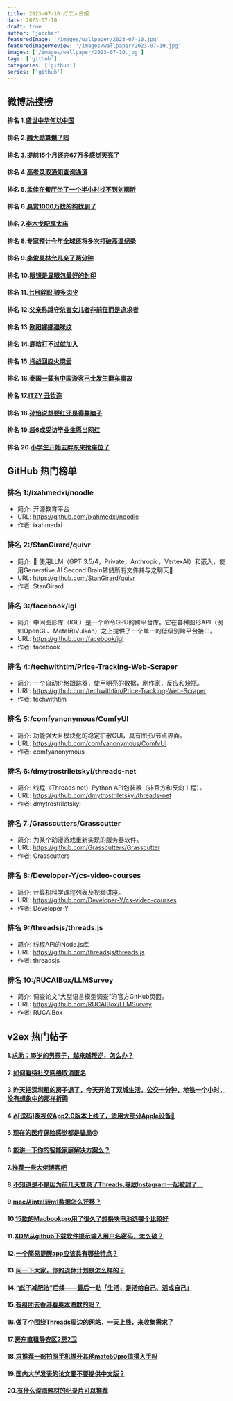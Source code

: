 ```yaml
---
title: 2023-07-10 打工人日报
date: 2023-07-10
draft: true
author: 'jobcher'
featuredImage: '/images/wallpaper/2023-07-10.jpg'
featuredImagePreview: '/images/wallpaper/2023-07-10.jpg'
images: ['/images/wallpaper/2023-07-10.jpg']
tags: ['github']
categories: ['github']
series: ['github']
---
```


## 微博热搜榜

#### 排名 1.[盛世中华何以中国](https://s.weibo.com/weibo?q=盛世中华何以中国)
#### 排名 2.[魏大勋算爆了吗](https://s.weibo.com/weibo?q=魏大勋算爆了吗)
#### 排名 3.[提前15个月还完67万多感觉天亮了](https://s.weibo.com/weibo?q=提前15个月还完67万多感觉天亮了)
#### 排名 4.[高考录取通知查询通道](https://s.weibo.com/weibo?q=高考录取通知查询通道)
#### 排名 5.[孟佳在餐厅坐了一个半小时找不到刘雨昕](https://s.weibo.com/weibo?q=孟佳在餐厅坐了一个半小时找不到刘雨昕)
#### 排名 6.[悬赏1000万找的狗找到了](https://s.weibo.com/weibo?q=悬赏1000万找的狗找到了)
#### 排名 7.[李木戈配享太庙](https://s.weibo.com/weibo?q=李木戈配享太庙)
#### 排名 8.[专家预计今年全球还将多次打破高温纪录](https://s.weibo.com/weibo?q=专家预计今年全球还将多次打破高温纪录)
#### 排名 9.[李俊昊林允儿亲了两分钟](https://s.weibo.com/weibo?q=李俊昊林允儿亲了两分钟)
#### 排名 10.[眼镜是显眼包最好的封印](https://s.weibo.com/weibo?q=眼镜是显眼包最好的封印)
#### 排名 11.[七月辞职 狼多肉少](https://s.weibo.com/weibo?q=七月辞职狼多肉少)
#### 排名 12.[父亲称蹲守杀害女儿者非前任而是追求者](https://s.weibo.com/weibo?q=父亲称蹲守杀害女儿者非前任而是追求者)
#### 排名 13.[欧阳娜娜猫咪纹](https://s.weibo.com/weibo?q=欧阳娜娜猫咪纹)
#### 排名 14.[鹿晗打不过就加入](https://s.weibo.com/weibo?q=鹿晗打不过就加入)
#### 排名 15.[肖战回应火烧云](https://s.weibo.com/weibo?q=肖战回应火烧云)
#### 排名 16.[泰国一载有中国游客巴士发生翻车事故](https://s.weibo.com/weibo?q=泰国一载有中国游客巴士发生翻车事故)
#### 排名 17.[ITZY 丑妆造](https://s.weibo.com/weibo?q=ITZY丑妆造)
#### 排名 18.[孙怡说想要红还是得靠脑子](https://s.weibo.com/weibo?q=孙怡说想要红还是得靠脑子)
#### 排名 19.[超6成受访毕业生愿当网红](https://s.weibo.com/weibo?q=超6成受访毕业生愿当网红)
#### 排名 20.[小学生开始去胖东来抢座位了](https://s.weibo.com/weibo?q=小学生开始去胖东来抢座位了)
## GitHub 热门榜单

### 排名 1:/ixahmedxi/noodle
- 简介: 开源教育平台
- URL: https://github.com/ixahmedxi/noodle
- 作者: ixahmedxi 

### 排名 2:/StanGirard/quivr
- 简介: 🧠 使用LLM（GPT 3.5/4，Private，Anthropic，VertexAI）和嵌入，使用Generative AI Second Brain转储所有文件并与之聊天🧠
- URL: https://github.com/StanGirard/quivr
- 作者: StanGirard 

### 排名 3:/facebook/igl
- 简介: 中间图形库（IGL）是一个命令GPU的跨平台库。它在各种图形API（例如OpenGL、Metal和Vulkan）之上提供了一个单一的低级别跨平台接口。
- URL: https://github.com/facebook/igl
- 作者: facebook 

### 排名 4:/techwithtim/Price-Tracking-Web-Scraper
- 简介: 一个自动价格跟踪器，使用明亮的数据，剧作家，反应和烧瓶。
- URL: https://github.com/techwithtim/Price-Tracking-Web-Scraper
- 作者: techwithtim 

### 排名 5:/comfyanonymous/ComfyUI
- 简介: 功能强大且模块化的稳定扩散GUI，具有图形/节点界面。
- URL: https://github.com/comfyanonymous/ComfyUI
- 作者: comfyanonymous 

### 排名 6:/dmytrostriletskyi/threads-net
- 简介: 线程（Threads.net）Python API包装器（非官方和反向工程）。
- URL: https://github.com/dmytrostriletskyi/threads-net
- 作者: dmytrostriletskyi 

### 排名 7:/Grasscutters/Grasscutter
- 简介: 为某个动漫游戏重新实现的服务器软件。
- URL: https://github.com/Grasscutters/Grasscutter
- 作者: Grasscutters 

### 排名 8:/Developer-Y/cs-video-courses
- 简介: 计算机科学课程列表及视频讲座。
- URL: https://github.com/Developer-Y/cs-video-courses
- 作者: Developer-Y 

### 排名 9:/threadsjs/threads.js
- 简介: 线程API的Node.js库
- URL: https://github.com/threadsjs/threads.js
- 作者: threadsjs 

### 排名 10:/RUCAIBox/LLMSurvey
- 简介: 调查论文“大型语言模型调查”的官方GitHub页面。
- URL: https://github.com/RUCAIBox/LLMSurvey
- 作者: RUCAIBox 

## v2ex 热门帖子

#### 1.[求助：15岁的男孩子，越来越叛逆，怎么办？](https://www.v2ex.com/t/955371#reply73)
#### 2.[如何看待社交网络取消匿名](https://www.v2ex.com/t/955372#reply62)
#### 3.[昨天把深圳租的房子退了，今天开始了双城生活，公交十分钟、地铁一个小时，没有想象中的那样折腾](https://www.v2ex.com/t/955386#reply19)
#### 4.[🔥[送码]夜视仪App2.0版本上线了，适用大部分Apple设备👏](https://www.v2ex.com/t/955381#reply15)
#### 5.[现在的医疗保险感觉都是骗局😢](https://www.v2ex.com/t/955392#reply12)
#### 6.[能讲一下你的智能家庭解决方案么？](https://www.v2ex.com/t/955377#reply12)
#### 7.[推荐一些大佬博客吧](https://www.v2ex.com/t/955375#reply9)
#### 8.[不知道是不是因为前几天登录了Threads,导致Instagram一起被封了...](https://www.v2ex.com/t/955380#reply9)
#### 9.[mac从intel转m1数据怎么迁移？](https://www.v2ex.com/t/955379#reply7)
#### 10.[15款的Macbookpro用了很久了想换块电池选哪个比较好](https://www.v2ex.com/t/955387#reply6)
#### 11.[XDM从github下载软件提示输入用户名密码，怎么破？](https://www.v2ex.com/t/955396#reply4)
#### 12.[一个简易提醒app应该具有哪些特点？](https://www.v2ex.com/t/955376#reply4)
#### 13.[问一下大家，你的退休计划是怎么样的？](https://www.v2ex.com/t/955404#reply3)
#### 14.[“彪子减肥法”后续——最后一贴「生活，是活给自己、活成自己」](https://www.v2ex.com/t/955391#reply3)
#### 15.[有组团去香港看奥本海默的吗？](https://www.v2ex.com/t/955399#reply2)
#### 16.[做了个围绕Threads周边的网站，一天上线，来收集需求了](https://www.v2ex.com/t/955373#reply2)
#### 17.[房东直租静安区2房2卫](https://www.v2ex.com/t/955374#reply2)
#### 18.[求推荐一部拍照手机抛开其他mate50pro值得入手吗](https://www.v2ex.com/t/955393#reply1)
#### 19.[国内大学发表的论文要不要提供中文版？](https://www.v2ex.com/t/955402#reply1)
#### 20.[有什么深海题材的纪录片可以推荐](https://www.v2ex.com/t/955403#reply1)

